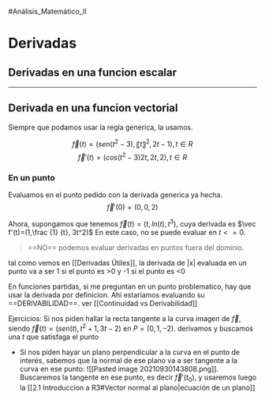 #Análisis_Matemático_II 

# Derivadas

## Derivadas en una funcion escalar

--- 
## Derivada en una funcion vectorial
Siempre que podamos usar la regla generica, la usamos.
   

$$\vec f(t)=(sen(t^2-3),〖 t〗^2, 2t-1), t∈R$$
$$\vec f′(t)=(cos(t^2-3)2t, 2t, 2), t∈R$$
### En un punto
Evaluamos en el punto pedido con la derivada generica ya hecha.
$$\vec f′(0)=(0, 0, 2)$$


Ahora, supongamos que tenemos $\vec f(t)=(t,ln(t),t^3)$, cuya derivada es $\vec f'(t)=(1,\frac {1} {t}, 3t^2)$ En este caso, no se puede evaluar en $t<=0$.
 > ==NO== podemos evaluar derivadas en puntos fuera del dominio.

tal como vemos en [[Derivadas Útiles]], la derivada de |x| evaluada en un punto va a ser 1 si el punto es >0 y -1 si el punto es <0

En funciones partidas, si me preguntan en un punto problematico, hay que usar la derivada por definicion. Ahi estariamos evaluando su ==DERIVABILIDAD==. ver [[Continuidad vs Derivabilidad]]

Ejercicios:
Si nos piden hallar la recta tangente a la curva imagen de $\vec f$, siendo $\vec f(t)=(sen(t),t^2+1,3t-2)$ en $P=(0, 1,-2)$. derivamos y buscamos una $t$ que satisfaga el punto


- Si nos piden hayar un plano perpendicular a la curva en el punto de interés, sabemos que la normal de ese plano va a ser tangente a la curva en ese punto: 
![[Pasted image 20210930143808.png]]. Buscaremos la tangente en ese punto, es decir $\vec f'(t_0)$, y usaremos luego la [[2.1 Introduccion a R3#Vector normal al plano|ecuación de un plano]]